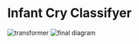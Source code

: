 # Infant Cry Classifyer
![transformer](https://github.com/Bismanpal-Singh/Infant-cry-classifyer/assets/83641114/52dc66e5-fbdf-4008-81e7-e389a156792a)
![final diagram](https://github.com/Bismanpal-Singh/Infant-cry-classifyer/assets/83641114/4899e479-a6bc-416c-8117-91e2e7027fe6)
